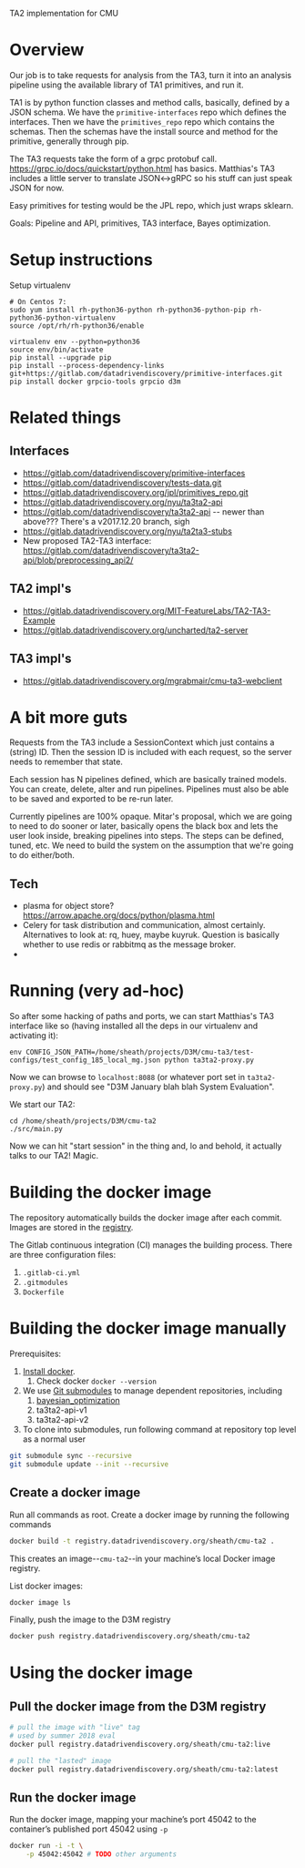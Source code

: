 TA2 implementation for CMU

# Overview

Our job is to take requests for analysis from the TA3, turn it into an analysis pipeline using the available library of TA1 primitives, and run it.

TA1 is by python function classes and method calls, basically, defined by a JSON schema.  We have the `primitive-interfaces` repo which defines the interfaces.  Then we have the `primitives_repo` repo which contains the schemas.  Then the schemas have the install source and method for the primitive, generally through pip.

The TA3 requests take the form of a grpc protobuf call.  https://grpc.io/docs/quickstart/python.html has basics.  Matthias's TA3 includes a little server to translate JSON<->gRPC so his stuff can just speak JSON for now.  

Easy primitives for testing would be the JPL repo, which just wraps sklearn.  


Goals: Pipeline and API, primitives, TA3 interface, Bayes optimization.


# Setup instructions

Setup virtualenv

```
# On Centos 7:
sudo yum install rh-python36-python rh-python36-python-pip rh-python36-python-virtualenv
source /opt/rh/rh-python36/enable

virtualenv env --python=python36
source env/bin/activate
pip install --upgrade pip
pip install --process-dependency-links git+https://gitlab.com/datadrivendiscovery/primitive-interfaces.git
pip install docker grpcio-tools grpcio d3m
```



# Related things

## Interfaces

 * https://gitlab.com/datadrivendiscovery/primitive-interfaces
  * https://gitlab.com/datadrivendiscovery/tests-data.git
 * https://gitlab.datadrivendiscovery.org/jpl/primitives_repo.git
 * https://gitlab.datadrivendiscovery.org/nyu/ta3ta2-api
  * https://gitlab.com/datadrivendiscovery/ta3ta2-api -- newer than above???  There's a v2017.12.20 branch, sigh
 * https://gitlab.datadrivendiscovery.org/nyu/ta2ta3-stubs
 * New proposed TA2-TA3 interface: https://gitlab.com/datadrivendiscovery/ta3ta2-api/blob/preprocessing_api2/


## TA2 impl's

 * https://gitlab.datadrivendiscovery.org/MIT-FeatureLabs/TA2-TA3-Example
 * https://gitlab.datadrivendiscovery.org/uncharted/ta2-server

## TA3 impl's

 * https://gitlab.datadrivendiscovery.org/mgrabmair/cmu-ta3-webclient


# A bit more guts

Requests from the TA3 include a SessionContext which just contains a (string) ID.  Then the session ID is included with each request, so the server needs to remember that state.

Each session has N pipelines defined, which are basically trained models.  You can create, delete, alter and run pipelines.  Pipelines must also be able to be saved and exported to be re-run later.

Currently pipelines are 100% opaque.  Mitar's proposal, which we are going to need to do sooner or later, basically opens the black box and lets the user look inside, breaking pipelines into steps.  The steps can be defined, tuned, etc.  We need to build the system on the assumption that we're going to do either/both.

## Tech

 * plasma for object store?  https://arrow.apache.org/docs/python/plasma.html
 * Celery for task distribution and communication, almost certainly.  Alternatives to look at: rq, huey, maybe kuyruk.  Question is basically whether to use redis or rabbitmq as the message broker.
 * 


# Running (very ad-hoc)

So after some hacking of paths and ports, we can start Matthias's TA3 interface like so (having installed all the deps in our virtualenv and activating it):

```
env CONFIG_JSON_PATH=/home/sheath/projects/D3M/cmu-ta3/test-configs/test_config_185_local_mg.json python ta3ta2-proxy.py 
```

Now we can browse to `localhost:8088` (or whatever port set in `ta3ta2-proxy.py`) and should see "D3M January blah blah System Evaluation".

We start our TA2:

```
cd /home/sheath/projects/D3M/cmu-ta2
./src/main.py
```

Now we can hit "start session" in the thing and, lo and behold, it actually talks to our TA2!  Magic.

# Building the docker image
The repository automatically builds the docker image after each commit.
Images are stored in the [registry](https://gitlab.datadrivendiscovery.org/sheath/cmu-ta2/container_registry).

The Gitlab continuous integration (CI) manages the building process.
There are three configuration files:
1. ```.gitlab-ci.yml```
1. ```.gitmodules```
1. ```Dockerfile```

# Building the docker image manually
Prerequisites:
1. [Install docker](https://docs.docker.com/install/).
    1. Check docker ```docker --version```
1. We use [Git submodules](https://docs.gitlab.com/ce/ci/git_submodules.html) to manage dependent repositories, including
    1. [bayesian_optimization](https://gitlab.datadrivendiscovery.org/sray/bayesian_optimization)
    1. ta3ta2-api-v1
    1. ta3ta2-api-v2
1. To clone into submodules, run following command at repository top level as a normal user
```bash
git submodule sync --recursive
git submodule update --init --recursive
```

## Create a docker image
Run all commands as root.
Create a docker image by running the following commands
```bash
docker build -t registry.datadrivendiscovery.org/sheath/cmu-ta2 . 
```

This creates an image--```cmu-ta2```--in your machine’s local Docker image registry.

List docker images:
```bash
docker image ls
```

Finally, push the image to the D3M registry
```bash
docker push registry.datadrivendiscovery.org/sheath/cmu-ta2
```

# Using the docker image
## Pull the docker image from the D3M registry
```bash
# pull the image with "live" tag
# used by summer 2018 eval
docker pull registry.datadrivendiscovery.org/sheath/cmu-ta2:live

# pull the "lasted" image 
docker pull registry.datadrivendiscovery.org/sheath/cmu-ta2:latest
```

## Run the docker image
Run the docker image, mapping your machine’s port 45042 to the container’s published port 45042 using ```-p```
```bash
docker run -i -t \
    -p 45042:45042 # TODO other arguments
```
